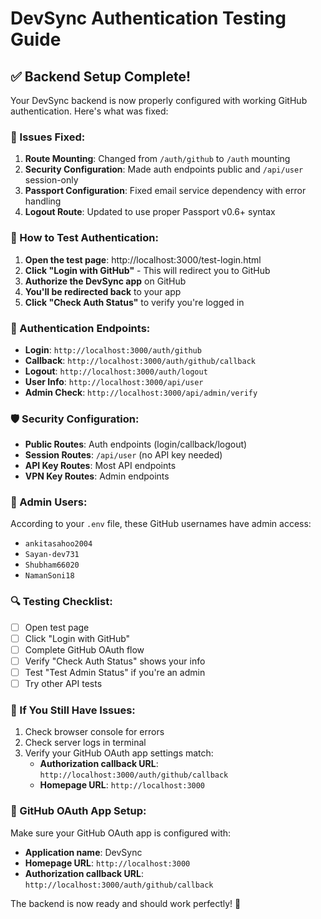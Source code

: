 # DevSync Authentication Testing Guide

## ✅ Backend Setup Complete!

Your DevSync backend is now properly configured with working GitHub authentication. Here's what was fixed:

### 🔧 Issues Fixed:

1. **Route Mounting**: Changed from `/auth/github` to `/auth` mounting
2. **Security Configuration**: Made auth endpoints public and `/api/user` session-only
3. **Passport Configuration**: Fixed email service dependency with error handling
4. **Logout Route**: Updated to use proper Passport v0.6+ syntax

### 🚀 How to Test Authentication:

1. **Open the test page**: http://localhost:3000/test-login.html
2. **Click "Login with GitHub"** - This will redirect you to GitHub
3. **Authorize the DevSync app** on GitHub
4. **You'll be redirected back** to your app
5. **Click "Check Auth Status"** to verify you're logged in

### 🔑 Authentication Endpoints:

- **Login**: `http://localhost:3000/auth/github`
- **Callback**: `http://localhost:3000/auth/github/callback`
- **Logout**: `http://localhost:3000/auth/logout`
- **User Info**: `http://localhost:3000/api/user`
- **Admin Check**: `http://localhost:3000/api/admin/verify`

### 🛡️ Security Configuration:

- **Public Routes**: Auth endpoints (login/callback/logout)
- **Session Routes**: `/api/user` (no API key needed)
- **API Key Routes**: Most API endpoints
- **VPN Key Routes**: Admin endpoints

### 👤 Admin Users:

According to your `.env` file, these GitHub usernames have admin access:
- `ankitasahoo2004`
- `Sayan-dev731`
- `Shubham66020`
- `NamanSoni18`

### 🔍 Testing Checklist:

- [ ] Open test page
- [ ] Click "Login with GitHub"
- [ ] Complete GitHub OAuth flow
- [ ] Verify "Check Auth Status" shows your info
- [ ] Test "Test Admin Status" if you're an admin
- [ ] Try other API tests

### 🐛 If You Still Have Issues:

1. Check browser console for errors
2. Check server logs in terminal
3. Verify your GitHub OAuth app settings match:
   - **Authorization callback URL**: `http://localhost:3000/auth/github/callback`
   - **Homepage URL**: `http://localhost:3000`

### 📱 GitHub OAuth App Setup:

Make sure your GitHub OAuth app is configured with:
- **Application name**: DevSync
- **Homepage URL**: `http://localhost:3000`
- **Authorization callback URL**: `http://localhost:3000/auth/github/callback`

The backend is now ready and should work perfectly! 🎉
